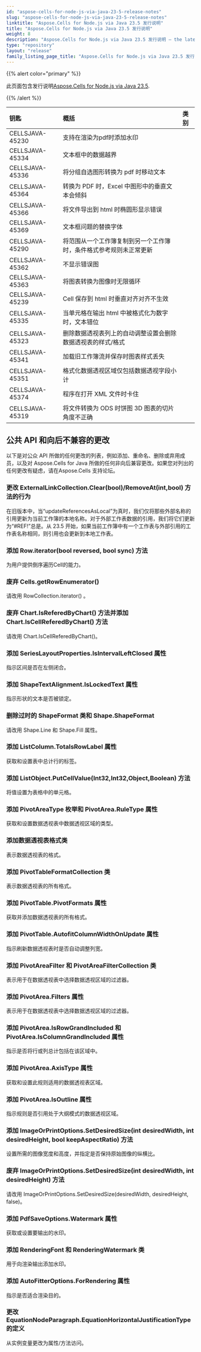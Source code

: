 ```yaml
---
id: "aspose-cells-for-node-js-via-java-23-5-release-notes"
slug: "aspose-cells-for-node-js-via-java-23-5-release-notes"
linktitle: "Aspose.Cells for Node.js via Java 23.5 发行说明"
title: "Aspose.Cells for Node.js via Java 23.5 发行说明"
weight: 8
description: "Aspose.Cells for Node.js via Java 23.5 发行说明 – the latest updates and fixes."
type: "repository"
layout: "release"
family_listing_page_title: "Aspose.Cells for Node.js via Java 23.5 发行说明"
---
```

{{% alert color="primary" %}}

此页面包含发行说明[Aspose.Cells for Node.js via Java 23.5](https://releases.aspose.com/cells/nodejs/new-releases/aspose.cells-for-node.js-via-java-23.5/).

{{% /alert %}}

|**钥匙**|**概括**|**类别**|
| :- | :- | :- |
|CELLSJAVA-45230|支持在渲染为pdf时添加水印|
|CELLSJAVA-45334|文本框中的数据越界|
|CELLSJAVA-45336|将分组自选图形转换为 pdf 时移动文本|
|CELLSJAVA-45364|转换为 PDF 时，Excel 中图形中的垂直文本会倾斜|
|CELLSJAVA-45366|将文件导出到 html 时椭圆形显示错误|
|CELLSJAVA-45369|文本框问题的替换字体|
|CELLSJAVA-45290|将范围从一个工作簿复制到另一个工作簿时，条件格式参考规则未正常更新|
|CELLSJAVA-45362|不显示错误图|
|CELLSJAVA-45363|将图表转换为图像时无限循环|
|CELLSJAVA-45239|Cell 保存到 html 时垂直对齐对齐不生效|
|CELLSJAVA-45335|当单元格在输出 html 中被格式化为数字时，文本错位|
|CELLSJAVA-45323|删除数据透视表列上的自动调整设置会删除数据透视表的样式/格式|
|CELLSJAVA-45341|加载旧工作簿流并保存时图表样式丢失|
|CELLSJAVA-45351|格式化数据透视区域仅包括数据透视字段小计|
|CELLSJAVA-45374|程序在打开 XML 文件时卡住|
|CELLSJAVA-45319|将文件转换为 ODS 时饼图 3D 图表的切片角度不正确|

##  **公共 API 和向后不兼容的更改**

以下是对公众 API 所做的任何更改的列表，例如添加、重命名、删除或弃用成员，以及对 Aspose.Cells for Java 所做的任何非向后兼容更改。如果您对列出的任何更改有疑虑，请在Aspose.Cells 支持论坛。

###  **更改 ExternalLinkCollection.Clear(bool)/RemoveAt(int,bool) 方法的行为**

在旧版本中，当“updateReferencesAsLocal”为真时，我们仅将那些外部名称的引用更新为当前工作簿的本地名称。对于外部工作表数据的引用，我们将它们更新为“#REF!”总是。从 23.5 开始，如果当前工作簿中有一个工作表与外部引用的工作表名称相同，则引用也会更新到本地工作表。

###  **添加 Row.iterator(bool reversed, bool sync) 方法**

为用户提供倒序遍历Cell的能力。

###  **废弃 Cells.getRowEnumerator()**

请改用 RowCollection.iterator() 。

###  **废弃 Chart.IsReferedByChart() 方法并添加 Chart.IsCellReferedByChart() 方法**

请改用 Chart.IsCellReferedByChart()。

###  **添加 SeriesLayoutProperties.IsIntervalLeftClosed 属性**

指示区间是否在左侧闭合。

###  **添加 ShapeTextAlignment.IsLockedText 属性**

指示形状的文本是否被锁定。

###  **删除过时的 ShapeFormat 类和 Shape.ShapeFormat**

请改用 Shape.Line 和 Shape.Fill 属性。

###  **添加 ListColumn.TotalsRowLabel 属性**

获取和设置表中总计行的标签。

###  **添加 ListObject.PutCellValue(Int32,Int32,Object,Boolean) 方法**

将值设置为表格中的单元格。

###  **添加 PivotAreaType 枚举和 PivotArea.RuleType 属性**

获取和设置数据透视表中数据透视区域的类型。

###  **添加数据透视表格式类**

表示数据透视表的格式。

###  **添加 PivotTableFormatCollection 类**

表示数据透视表的所有格式。

###  **添加 PivotTable.PivotFormats 属性**

获取并添加数据透视表的所有格式。

###  **添加 PivotTable.AutofitColumnWidthOnUpdate 属性**

指示刷新数据透视表时是否自动调整列宽。

###  **添加 PivotAreaFilter 和 PivotAreaFilterCollection 类**

表示用于在数据透视表中选择数据透视区域的过滤器。

###  **添加 PivotArea.Filters 属性**

表示用于在数据透视表中选择数据透视区域的过滤器。

###  **添加 PivotArea.IsRowGrandIncluded 和 PivotArea.IsColumnGrandIncluded 属性**

指示是否将行或列总计包括在该区域中。

###  **添加 PivotArea.AxisType 属性**

获取和设置此规则适用的数据透视表区域。

###  **添加 PivotArea.IsOutline 属性**

指示规则是否引用处于大纲模式的数据透视区域。

###  **添加 ImageOrPrintOptions.SetDesiredSize(int desiredWidth, int desiredHeight, bool keepAspectRatio) 方法**

设置所需的图像宽度和高度，并指定是否保持原始图像的纵横比。

###  **废弃 ImageOrPrintOptions.SetDesiredSize(int desiredWidth, int desiredHeight) 方法**

请改用 ImageOrPrintOptions.SetDesiredSize(desiredWidth, desiredHeight, false)。

###  **添加 PdfSaveOptions.Watermark 属性**

获取或设置要输出的水印。

###  **添加 RenderingFont 和 RenderingWatermark 类**

用于向渲染输出添加水印。

###  **添加 AutoFitterOptions.ForRendering 属性**

指示是否适合渲染目的。
 
###  **更改 EquationNodeParagraph.EquationHorizontalJustificationType 的定义**

从实例变量更改为属性/方法访问。
